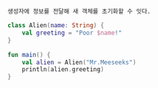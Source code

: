 	생성자에 정보를 전달해 새 객체를 초기화할 수 잇다.


~~~kotlin
class Alien(name: String) {
	val greeting = "Poor $name!"
}

fun main() {
	val alien = Alien("Mr.Meeseeks")
	println(alien.greeting)
}

~~~